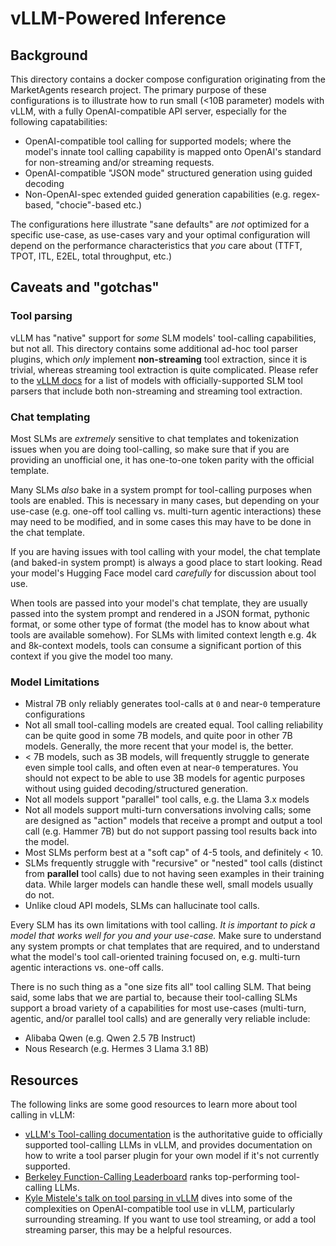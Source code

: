# vLLM-Powered Inference

## Background
This directory contains a docker compose configuration originating from the MarketAgents research project. 
The primary purpose of these configurations is to illustrate how to run small (<10B parameter) models with vLLM, with a
fully OpenAI-compatible API server, especially for the following capatabilities:
- OpenAI-compatible tool calling for supported models; where the model's innate tool calling capability is mapped onto OpenAI's
standard for non-streaming and/or streaming requests. 
- OpenAI-compatible "JSON mode" structured generation using guided decoding
- Non-OpenAI-spec extended guided generation capabilities (e.g. regex-based, "chocie"-based etc.)

The configurations here illustrate "sane defaults" are _not_ optimized for a specific use-case, as use-cases
vary and your optimal configuration will depend on the performance characteristics that _you_ care about (TTFT, TPOT, ITL, E2EL, total throughput, etc.)

## Caveats and "gotchas"
### Tool parsing
vLLM has "native" support for _some_ SLM  models' tool-calling capabilities, but not all. This directory contains
some additional ad-hoc tool parser plugins, which _only_ implement **non-streaming** tool extraction, since it is trivial, 
whereas streaming tool extraction is quite complicated. Please refer to the [vLLM docs](https://docs.vllm.ai/en/latest/usage/tool_calling.html) for a list of models with 
officially-supported SLM tool parsers that include both non-streaming and streaming tool extraction.

### Chat templating
Most SLMs are _extremely_ sensitive to chat templates and tokenization issues when you are doing tool-calling, so make sure 
that if you are providing an unofficial one, it has one-to-one token parity with the official template. 

Many SLMs _also_ bake in a system prompt for tool-calling purposes when tools are enabled. This is necessary in many cases, 
but depending on your use-case (e.g. one-off tool calling vs. multi-turn agentic interactions) these may need to be modified, 
and in some cases this may have to be done in the chat template. 

If you are having issues with tool calling with your model, the chat template (and baked-in system prompt) is always a
good place to start looking. Read your model's Hugging Face model card _carefully_ for discussion about tool use.

When tools are passed into your model's chat template, they are usually passed into the system prompt and rendered in a 
JSON format, pythonic format, or some other type of format (the model has to know about what tools are available somehow). 
For SLMs with limited context length e.g. 4k and 8k-context models, tools can consume a significant portion of this context
if you give the model too many. 

### Model Limitations
- Mistral 7B only reliably generates tool-calls at `0` and near-`0` temperature configurations
- Not all small tool-calling models are created equal. Tool calling reliability can be quite good in some 7B models, and quite poor in other 7B models.
Generally, the more recent that your model is, the better. 
- < 7B models, such as 3B models, will frequently struggle to generate even simple tool calls, and often even at near-`0` temperatures. 
You should not expect to be able to use 3B models for agentic purposes without using guided decoding/structured generation.
- Not all models support "parallel" tool calls, e.g. the Llama 3.x models
- Not all models support multi-turn conversations involving calls; some are designed as "action" models that receive a prompt and output
a tool call (e.g. Hammer 7B) but do not support passing tool results back into the model.
- Most SLMs perform best at a "soft cap" of 4-5 tools, and definitely < 10. 
- SLMs frequently struggle with "recursive" or "nested" tool calls (distinct from **parallel** tool calls) due to not having
seen examples in their training data. While larger models can handle these well, small models usually do not.
- Unlike cloud API models, SLMs can hallucinate tool calls.

Every SLM has its own limitations with tool calling. _It is important to pick a model that works well for you and your use-case._
Make sure to understand any system prompts or chat templates that are required, and to understand what the model's tool call-oriented training
focused on, e.g. multi-turn agentic interactions vs. one-off calls. 

There is no such thing as a "one size fits all" tool calling SLM. That being said, some labs that we are partial to, 
because their tool-calling SLMs support a broad variety of a capabilities for most use-cases (multi-turn, agentic, and/or parallel tool calls)
and are generally very reliable include:
- Alibaba Qwen (e.g. Qwen 2.5 7B Instruct)
- Nous Research (e.g. Hermes 3 Llama 3.1 8B)

## Resources
The following links are some good resources to learn more about tool calling in vLLM:
- [vLLM's Tool-calling documentation](https://docs.vllm.ai/en/latest/usage/tool_calling.html#quickstart) is the authoritative guide to officially supported tool-calling LLMs in vLLM, and 
provides documentation on how to write a tool parser plugin for your own model if it's not currently supported.
- [Berkeley Function-Calling Leaderboard](https://gorilla.cs.berkeley.edu/leaderboard.html) ranks top-performing tool-calling LLMs.
- [Kyle Mistele's talk on tool parsing in vLLM](https://www.youtube.com/watch?v=7_XPHw_wi-c&t=2s) dives into some of the complexities on OpenAI-compatible tool use in vLLM, 
particularly surrounding streaming. If you want to use tool streaming, or add a tool streaming parser, this may be a helpful resources.